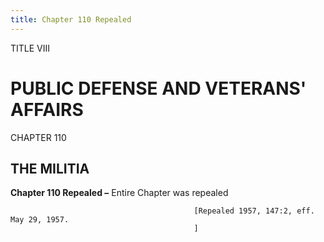 ```yaml
---
title: Chapter 110 Repealed
---
```


TITLE VIII
                                             
PUBLIC DEFENSE AND VETERANS' AFFAIRS
====================================

CHAPTER 110
                                             
THE MILITIA
------------

**Chapter 110 Repealed –** Entire Chapter was repealed


                                             [Repealed 1957, 147:2, eff. May 29, 1957.
                                             ]

